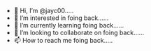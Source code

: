 - 👋 Hi, I’m @jayc00.....
- 👀 I’m interested in foing back......
- 🌱 I’m currently learning foing back......
- 💞️ I’m looking to collaborate on foing back......
- 📫 How to reach me foing back.....

<!---
jayc00/jayc00 is a ✨ special ✨ repository because its `README.md` (this file) appears on your GitHub profile.
You can click the Preview link to take a look at your changes.
--->
